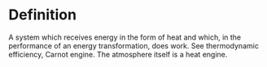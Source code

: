 # Definition

A system which receives energy in the form of heat and which, in the
performance of an energy transformation, does work. See thermodynamic
efficiency, Carnot engine. The atmosphere itself is a heat engine.

